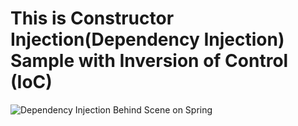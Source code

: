 
# This is Constructor Injection(Dependency Injection) Sample with Inversion of Control (IoC)


![Dependency Injection Behind Scene on Spring](https://github.com/ugurcancetin/Spring-Training/blob/master/03-Hello-Spring-DI-SetterInjection/setterInjection.png)
